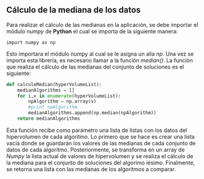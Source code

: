 ## Cálculo de la mediana de los datos

Para realizar el cálculo de las medianas en la aplicación, se debe importar el módulo *numpy* de **Python** el cual se importa de la siguiente manera:

`import numpy as np`

Esto importara el módulo numpy al cual se le asigna un alia *np*. Una vez se importa esta librería, es necesario llamar a la función *median()*. La función que realiza el cálculo de las medianas del conjunto de soluciones es el siguiente:

```python
def calculeMedian(hyperVolumeList):
	medianAlgorithms = []
	for i,v in enumerate(hyperVolumeList):
		npAlgorithm = np.array(v)
		#print npAlgorithm
		medianAlgorithms.append(np.median(npAlgorithm))
	return medianAlgorithms
```

Esta función recibe como parámetro una lista de listas con los datos del hipervolumen de cada algoritmo. Lo primero que se hace es crear una lista vacía donde se guardarán los valores de las medianas de cada conjunto de datos de cada algoritmo. Posteriormente, se transforma en un array de *Numpy* la lista actual de valores de hipervolumen y se realiza el cálculo de la mediana para el conjunto de soluciones del algorimo iésimo. Finalmente, se retorna una lista con las medianas de los algoritmos a comparar.